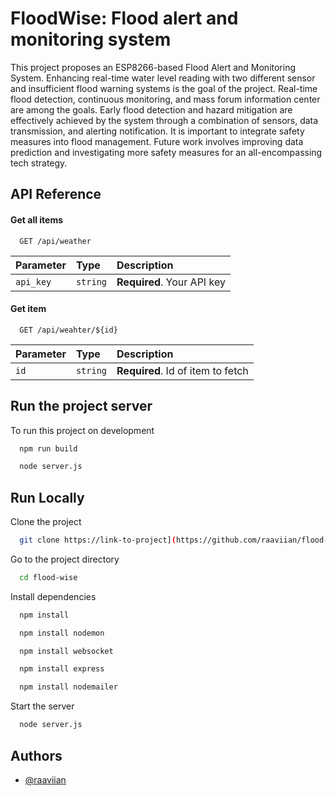 
# FloodWise: Flood alert and monitoring system

This project proposes an ESP8266-based Flood Alert and Monitoring System. Enhancing real-time water level reading with two different sensor and insufficient flood warning systems is the goal of the project. Real-time flood detection, continuous monitoring, and mass forum information center are among the goals. Early flood detection and hazard mitigation are effectively achieved by the system through a combination of sensors, data transmission, and alerting notification. It is important to integrate safety measures into flood management. Future work involves improving data prediction and investigating more safety measures for an all-encompassing tech strategy.



## API Reference

#### Get all items

```http
  GET /api/weather
```

| Parameter | Type     | Description                |
| :-------- | :------- | :------------------------- |
| `api_key` | `string` | **Required**. Your API key |

#### Get item

```http
  GET /api/weahter/${id}
```

| Parameter | Type     | Description                       |
| :-------- | :------- | :-------------------------------- |
| `id`      | `string` | **Required**. Id of item to fetch |



## Run the project server

To run this project on development

```bash
  npm run build
```

```bash
  node server.js
```


## Run Locally

Clone the project

```bash
  git clone https://link-to-project](https://github.com/raaviian/flood-wise.git
```

Go to the project directory

```bash
  cd flood-wise
```

Install dependencies

```bash
  npm install
```
```bash
  npm install nodemon
```
```bash
  npm install websocket
```
```bash
  npm install express
```
```bash
  npm install nodemailer
```

Start the server

```bash
  node server.js
```


## Authors

- [@raaviian](https://www.github.com/raaviian)

